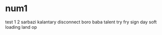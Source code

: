 # num1
test
1
2
sarbazi
kalantary
disconnect
boro baba
talent
try
fry
sign
day
soft
loading
land
op
